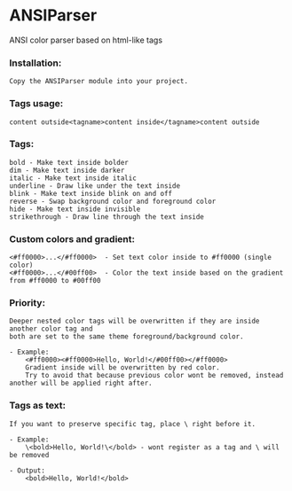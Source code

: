 # ANSIParser
ANSI color parser based on html-like tags

### Installation:
    Copy the ANSIParser module into your project.

### Tags usage:
    content outside<tagname>content inside</tagname>content outside

### Tags:
    bold - Make text inside bolder
    dim - Make text inside darker
    italic - Make text inside italic
    underline - Draw like under the text inside
    blink - Make text inside blink on and off
    reverse - Swap background color and foreground color
    hide - Make text inside invisible
    strikethrough - Draw line through the text inside

### Custom colors and gradient:
    <#ff0000>...</#ff0000>  - Set text color inside to #ff0000 (single color)
    <#ff0000>...</#00ff00>  - Color the text inside based on the gradient from #ff0000 to #00ff00

### Priority:
    Deeper nested color tags will be overwritten if they are inside another color tag and
    both are set to the same theme foreground/background color.

    - Example: 
        <#ff0000><#ff0000>Hello, World!</#00ff00></#ff0000>
        Gradient inside will be overwritten by red color.
        Try to avoid that because previous color wont be removed, instead another will be applied right after.

### Tags as text:
    If you want to preserve specific tag, place \ right before it.
    
    - Example:
        \<bold>Hello, World!\</bold> - wont register as a tag and \ will be removed
    
    - Output:
        <bold>Hello, World!</bold>
